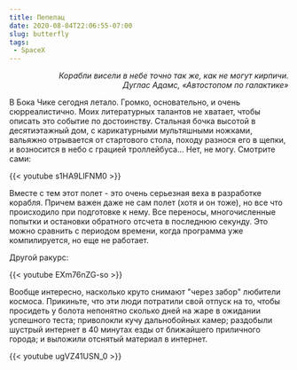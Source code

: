 ```yaml
---
title: Пепелац
date: 2020-08-04T22:06:55-07:00
slug: butterfly
tags:
 - SpaceX
---
```


<div style="font-style: italic; text-align: right">Корабли висели в небе точно так же, как не могут кирпичи.<br/>
Дуглас Адамс, «Автостопом по галактике»</div>

В Бока Чике сегодня летало. Громко, основательно, и очень сюрреалистично. Моих
литературных талантов не хватает, чтобы описать это событие по достоинству. Стальная
бочка высотой в десятиэтажный дом, с карикатурными мультяшными ножками, вальяжно
отрывается от стартового стола, походу разнося его в щепки, и возносится в небо с
грацией троллейбуса... Нет, не могу. Смотрите сами:

{{< youtube s1HA9LlFNM0 >}}

Вместе с тем этот полет - это очень серьезная веха в разработке корабля. Причем важен
даже не сам полет (хотя и он тоже), но все что происходило при подготовке к нему. Все
переносы, многочисленные попытки и остановки обратного отсчета в последнюю секунду. Это
можно сравнить с периодом времени, когда программа уже компилируется, но еще не
работает.

Другой ракурс:

{{< youtube EXm76nZG-so >}}

Вообще интересно, насколько круто снимают "через забор" любители космоса. Прикиньте, что
эти люди потратили свой отпуск на то, чтобы просидеть у болота непонятно сколько дней
на жаре в ожидании успешного теста; приволокли кучу дальнобойных камер; раздобыли
шустрый интернет в 40 минутах езды от ближайшего приличного города; и выложили отснятый
материал в интернет.

{{< youtube ugVZ41USN_0 >}}

<!--more-->
